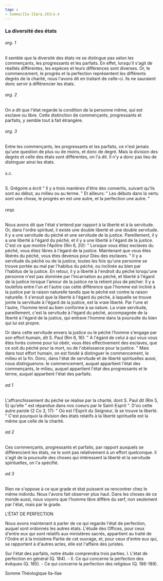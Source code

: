 ```yaml
---
tags : 
- Summa/IIa-IIæ/q.183/a.4
---
```


### La diversité des états

###### arg. 1
Il semble que la diversité des états ne se distingue pas selon les commençants, les progressants et les parfaits. En effet, lorsqu'il s'agit de réalités différentes, les espèces et leurs différences sont diverses. Or, le commencement, le progrès et la perfection représentent les différents degrés de la charité, nous l'avons dit en traitant de celle-ci. Ils ne sauraient donc servir à différencier les états. 

###### arg. 2
On a dit que l'état regarde la condition de la personne même, qui est esclave ou libre. Cette distinction de commençants, progressants et parfaits, y semble tout à fait étrangère. 

###### arg. 3
Entre les commençants, les progressants et les parfaits, ce n'est jamais qu'une question de plus ou de moins, et donc de degré. Mais la division des degrés et celle des états sont différentes, on l'a dit. Il n'y a donc pas lieu de distinguer ainsi les états. 

###### s.c.
S. Grégoire a écrit " Il y a trois manières d'être des convertis, suivant qu'ils sont au début, au milieu ou au terme. " Et ailleurs: " Les débuts dans la vertu sont une chose, le progrès en est une autre, et la perfection une autre. " 

###### resp.
Nous avons dit que l'état s'entend par rapport à la liberté et à la servitude. Or, dans l'ordre spirituel, il existe une double liberté et une double servitude. Il y a une servitude du péché et une servitude de la justice. Pareillement, il y a une liberté à l'égard du péché, et il y a une liberté à l'égard de la justice. C'est ce que montre l'Apôtre (Rm 6, 20): " Lorsque vous étiez esclaves du péché, vous étiez libres à l'égard de la justice. Maintenant que vous êtes libérés du péché, vous êtes devenus pour Dieu des esclaves. " Il y a servitude du péché ou de la justice, toutes les fois qu'une personne se trouve portée au mal par l'habitus du péché, ou inclinée au bien par l'habitus de la justice. En retour, il y a liberté à l'endroit du péché lorsqu'une personne n'est pas dominée par l’incarnation au péché, et liberté à l'égard de la justice lorsque l'amour de la justice ne la retient plus de pécher. Il y a toutefois entre l'un et l'autre cas cette différence que l'homme est incliné à la justice par la raison naturelle tandis que le péché est contre la raison naturelle. Il s'ensuit que la liberté à l'égard du péché, à laquelle se trouve jointe la servitude à l'égard de la justice, est la vraie liberté. Par l'une et l'autre, l'homme tend au bien conforme à sa nature. La vraie servitude, pareillement, c'est la servitude à l'égard du péché, accompagnée de la liberté à l'égard de la justice, qui entrave l'homme dans la poursuite du bien qui lui est propre. 

Or dans cette servitude envers la justice ou le péché l'homme s'engage par son effort humain, dit S. Paul (Rm 6, 16): " A l'égard de celui à qui vous vous êtes livrés comme pour lui obéir, vous êtes effectivement des esclaves, que ce soit du péché pour la mort, ou de l'obéissance pour la justice. " Mais dans tout effort humain, on est fondé à distinguer le commencement, le milieu et la fin. Donc, dans l'état de servitude et de liberté spirituelles aussi, nous distinguerons: le commencement, auquel appartient l'état des commençants, le milieu, auquel appartient l'état des progressants et le terme, auquel appartient l'état des parfaits. 

###### ad 1
L'affranchissement du péché se réalise par la charité, dont S. Paul dit (Rm 5, 5) qu'elle " est répandue dans nos coeurs par le Saint-Esprit ". D'où cette autre parole (2 Co 3, 17): " Où est l'Esprit du Seigneur, là se trouve la liberté. " C'est pourquoi la division des états relatifs à la liberté spirituelle est la même que celle de la charité. 

###### ad 2
Ces cornmençants, progressants et parfaits, par rapport auxquels se différencient les états, ne le sont pas relativement à un effort quelconque. Il s'agit de la poursuite des choses qui intéressent la liberté et la servitude spirituelles, on l'a spécifié. 

###### ad 3
Rien ne s'oppose à ce que grade et état puissent se rencontrer chez le même individu. Nous l'avons fait observer plus haut. Dans les choses de ce monde aussi, nous voyons que l'homme libre diffère du serf, non seulement par l'état, mais par le grade. 

L'ÉTAT DE PERFECTION 

Nous avons maintenant à parler de ce qui regarde l'état de perfection, auquel sont ordonnés les autres états. L'étude des Offices, pour ceux d'entre eux qui sont relatifs aux ministères sacrés, appartient au traité de l'Ordre et à la troisième Partie de cet ouvrage, et, pour ceux d'entre eux qui, se rapportent à d'autres actes, elle est l'affaire des juristes. 

Sur l'état des parfaits, notre étude comprendra trois parties. I. L'état de perfection en général (Q. 184). - II. Ce qui concerne la perfection des évêques (Q. 185). - Ce qui concerne la perfection des religieux (Q. 186-189). 

Somme Théologique IIa-IIae 

